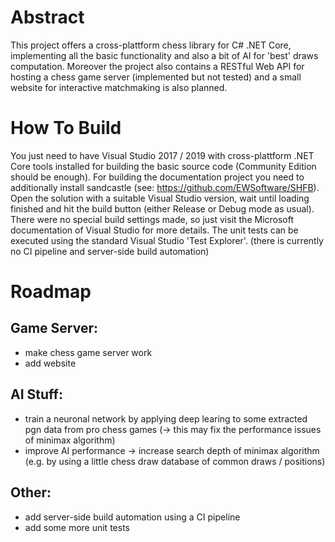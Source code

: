 # Abstract

This project offers a cross-plattform chess library for C# .NET Core, implementing all the basic functionality and also a bit of AI for 'best' draws computation. Moreover the project also contains a RESTful Web API for hosting a chess game server (implemented but not tested) and a small website for interactive matchmaking is also planned.

# How To Build

You just need to have Visual Studio 2017 / 2019 with cross-plattform .NET Core tools installed for building the basic source code (Community Edition should be enough). For building the documentation project you need to additionally install sandcastle (see: https://github.com/EWSoftware/SHFB). Open the solution with a suitable Visual Studio version, wait until loading finished and hit the build button (either Release or Debug mode as usual). There were no special build settings made, so just visit the Microsoft documentation of Visual Studio for more details. The unit tests can be executed using the standard Visual Studio 'Test Explorer'. (there is currently no CI pipeline and server-side build automation)

# Roadmap

## Game Server:

- make chess game server work
- add website

## AI Stuff:

- train a neuronal network by applying deep learing to some extracted pgn data from pro chess games (-> this may fix the performance issues of minimax algorithm)
- improve AI performance -> increase search depth of minimax algorithm (e.g. by using a little chess draw database of common draws / positions)

## Other:
- add server-side build automation using a CI pipeline
- add some more unit tests